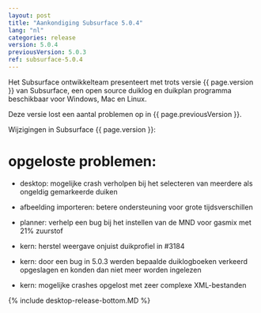 ```yaml
---
layout: post
title: "Aankondiging Subsurface 5.0.4"
lang: "nl"
categories: release
version: 5.0.4
previousVersion: 5.0.3
ref: subsurface-5.0.4
---
```


Het Subsurface ontwikkelteam presenteert met trots versie {{ page.version }} van Subsurface, een open source duiklog en duikplan programma beschikbaar voor Windows, Mac en Linux.

Deze versie lost een aantal problemen op in {{ page.previousVersion }}.

Wijzigingen in Subsurface {{ page.version }}:

# opgeloste problemen:

- desktop: mogelijke crash verholpen bij het selecteren van meerdere als ongeldig gemarkeerde duiken

- afbeelding importeren: betere ondersteuning voor grote tijdsverschillen

- planner: verhelp een bug bij het instellen van de MND voor gasmix met 21% zuurstof

- kern: herstel weergave onjuist duikprofiel in #3184

- kern: door een bug in 5.0.3 werden bepaalde duiklogboeken verkeerd opgeslagen en konden dan niet meer worden ingelezen

- kern: mogelijke crashes opgelost met zeer complexe XML-bestanden


{% include desktop-release-bottom.MD %}
